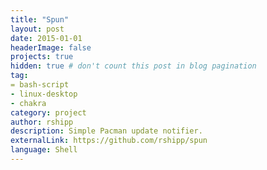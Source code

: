 ```yaml
---
title: "Spun"
layout: post
date: 2015-01-01
headerImage: false
projects: true
hidden: true # don't count this post in blog pagination
tag:
= bash-script
- linux-desktop
- chakra
category: project
author: rshipp
description: Simple Pacman update notifier.
externalLink: https://github.com/rshipp/spun
language: Shell
---
```


